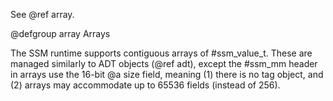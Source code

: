 See @ref array.

@defgroup array Arrays

The SSM runtime supports contiguous arrays of #ssm_value_t. These are managed
similarly to ADT objects (@ref adt), except the #ssm_mm header in arrays use
the 16-bit @a size field, meaning (1) there is no tag object, and (2) arrays
may accommodate up to 65536 fields (instead of 256).
